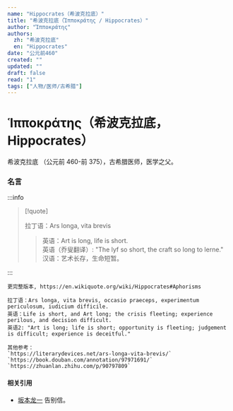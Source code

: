 ```yaml
---
name: "Hippocrates（希波克拉底）"
title: "希波克拉底（Ἱπποκράτης / Hippocrates）"
author: "Ἱπποκράτης"
authors:
  zh: "希波克拉底"
  en: "Hippocrates"
date: "公元前460"
created: ""
updated: ""
draft: false
read: "1"
tags: ["人物/医师/古希腊"]
---
```


# Ἱπποκράτης（希波克拉底，Hippocrates）

希波克拉底 （公元前 460-前 375），古希腊医师，医学之父。

### 名言

:::info

> [!quote]
>
> 拉丁语：Ars longa, vita brevis
>
> > 英语：Art is long, life is short.  
> > 英语（乔叟翻译）: "The lyf so short, the craft so long to lerne."  
> > 汉语：艺术长存，生命短暂。  

:::

```
更完整版本, https://en.wikiquote.org/wiki/Hippocrates#Aphorisms

拉丁语：Ars longa, vita brevis, occasio praeceps, experimentum periculosum, iudicium difficile.
英语：Life is short, and Art long; the crisis fleeting; experience perilous, and decision difficult.
英语2: "Art is long; life is short; opportunity is fleeting; judgement is difficult; experience is deceitful."

其他参考：
`https://literarydevices.net/ars-longa-vita-brevis/`
`https://book.douban.com/annotation/97971691/`
`https://zhuanlan.zhihu.com/p/90797809`
```

#### 相关引用

- [坂本龙一](坂本龙一.md) 告别信。

